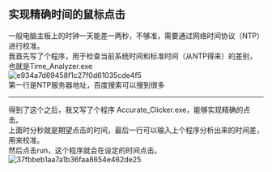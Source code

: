 ## 实现精确时间的鼠标点击  

一般电脑主板上的时钟一天能差一两秒，不够准，需要通过网络时间协议（NTP）进行校准。  
我首先写了个程序，用于检查当前系统时间和标准时间（从NTP得来）的差别，也就是Time_Analyzer.exe  
![e934a7d69458f1c27f0d61035cde4f5](https://github.com/lixc21/Accurate-Clicker/assets/95122124/9a998e3a-c54f-4fd5-873b-bf4bb3844704)  
第一行是NTP服务器地址，百度搜索可以搜到很多  

---
得到了这个之后，我又写了个程序 Accurate_Clicker.exe，能够实现精确的点击。  
上面时分秒就是期望点击的时间，最后一行可以输入上个程序分析出来的时间差，用来校准。   
然后点击run，这个程序就会在设定的时间点击。  
![37fbbeb1aa7a1b36faa8654e462de25](https://github.com/lixc21/Accurate-Clicker/assets/95122124/d6a73788-db77-40e8-9d1e-4308b8ef72f5)



